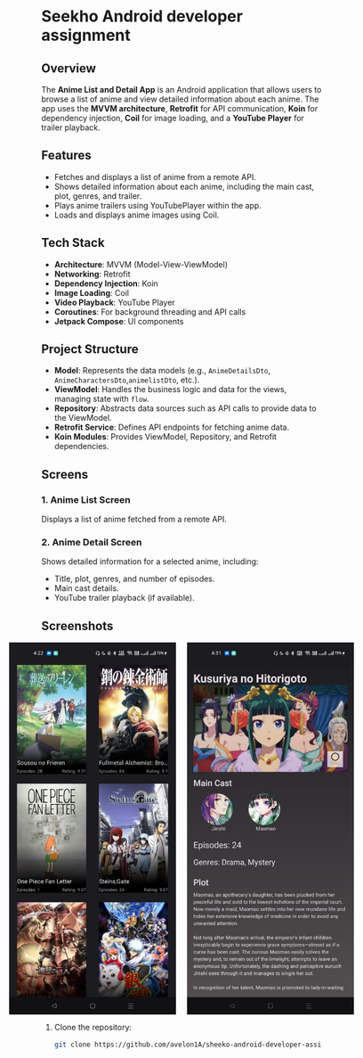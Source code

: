 # Seekho Android developer assignment

## Overview

The **Anime List and Detail App** is an Android application that allows users to browse a list of anime and view detailed information about each anime. The app uses the **MVVM architecture**, **Retrofit** for API communication, **Koin** for dependency injection, **Coil** for image loading, and a **YouTube Player** for trailer playback.

## Features

- Fetches and displays a list of anime from a remote API.
- Shows detailed information about each anime, including the main cast, plot, genres, and trailer.
- Plays anime trailers using YouTubePlayer within the app.
- Loads and displays anime images using Coil.

## Tech Stack

- **Architecture**: MVVM (Model-View-ViewModel)
- **Networking**: Retrofit
- **Dependency Injection**: Koin
- **Image Loading**: Coil
- **Video Playback**: YouTube Player
- **Coroutines**: For background threading and API calls
- **Jetpack Compose**: UI components

## Project Structure

- **Model**: Represents the data models (e.g., `AnimeDetailsDto`, `AnimeCharactersDto`,`animelistDto`, etc.).
- **ViewModel**: Handles the business logic and data for the views, managing state with `flow`.
- **Repository**: Abstracts data sources such as API calls to provide data to the ViewModel.
- **Retrofit Service**: Defines API endpoints for fetching anime data.
- **Koin Modules**: Provides ViewModel, Repository, and Retrofit dependencies.

## Screens

### 1. **Anime List Screen**
Displays a list of anime fetched from a remote API.

### 2. **Anime Detail Screen**
Shows detailed information for a selected anime, including:
- Title, plot, genres, and number of episodes.
- Main cast details.
- YouTube trailer playback (if available).

## Screenshots
<div style="display: flex; justify-content: center;">
  <img src="screenshots/anime_list.jpeg" width="300" style="margin-right: 20px;" />
  <img src="screenshots/anime_Details.jpeg" width="300" />
</div>




1. Clone the repository:
   ```bash
   git clone https://github.com/avelon1A/sheeko-android-developer-assignment.git
